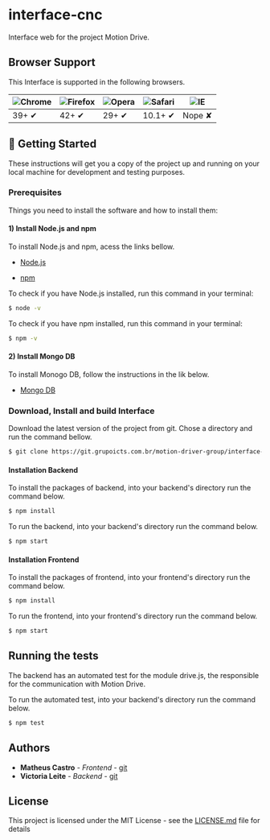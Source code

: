 # interface-cnc

Interface web for the project Motion Drive.

## Browser Support

This Interface is supported in the following browsers.

![Chrome](https://cloud.githubusercontent.com/assets/398893/3528328/23bc7bc4-078e-11e4-8752-ba2809bf5cce.png) | ![Firefox](https://cloud.githubusercontent.com/assets/398893/3528329/26283ab0-078e-11e4-84d4-db2cf1009953.png) | ![Opera](https://cloud.githubusercontent.com/assets/398893/3528330/27ec9fa8-078e-11e4-95cb-709fd11dac16.png) | ![Safari](https://cloud.githubusercontent.com/assets/398893/3528331/29df8618-078e-11e4-8e3e-ed8ac738693f.png) | ![IE](https://cloud.githubusercontent.com/assets/398893/3528325/20373e76-078e-11e4-8e3a-1cb86cf506f0.png) |
--- | --- | --- | --- | --- |
39+ ✔ | 42+ ✔ | 29+ ✔ | 10.1+ ✔ | Nope ✘ |

## 🚀 Getting Started

These instructions will get you a copy of the project up and running on your local machine for development and testing purposes. 

### Prerequisites

Things you need to install the software and how to install them:

#### 1) Install Node.js and npm

To install Node.js and npm, acess the links bellow.

* [Node.js](https://nodejs.org/pt-br/download/)

* [npm](https://www.npmjs.com/get-npm)


To check if you have Node.js installed, run this command in your terminal:
```sh
$ node -v
```

To check if you have npm installed, run this command in your terminal:
```sh
$ npm -v
```

#### 2) Install Mongo DB

To install Monogo DB, follow the instructions in the lik below.

* [Mongo DB](https://docs.mongodb.com/manual/tutorial/install-mongodb-on-windows/)

### Download, Install and build Interface

Download the latest version of the project from git. Chose a directory and run the command bellow.
```sh
$ git clone https://git.grupoicts.com.br/motion-driver-group/interface-cnc.git
```


#### Installation Backend

To install the packages of backend, into your backend's directory run the command below.

```sh
$ npm install 
```

To run the backend, into your backend's directory run the command below.

```sh
$ npm start
```

#### Installation Frontend
To install the packages of frontend, into your frontend's directory run the command below.

```sh
$ npm install 
```

To run the frontend, into your frontend's directory run the command below.

```sh
$ npm start
```

## Running the tests

The backend has an automated test for the module drive.js, the responsible for the communication with Motion Drive.

To run the automated test, into your backend's directory run the command below.

```sh
$ npm test
```

## Authors

* **Matheus Castro** - *Frontend* - [git](https://git.grupoicts.com.br/matheuscastro)
* **Victoria Leite** - *Backend* - [git](https://git.grupoicts.com.br/victoria.leite)

## License

This project is licensed under the MIT License - see the [LICENSE.md](LICENSE.md) file for details

